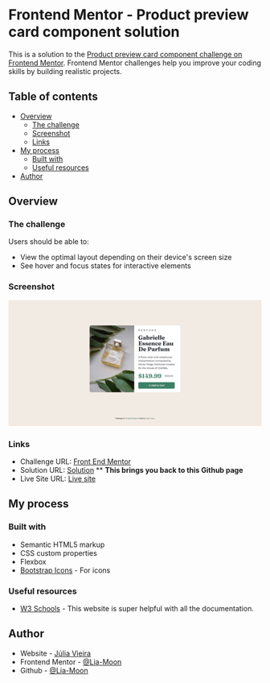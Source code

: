 # Frontend Mentor - Product preview card component solution

This is a solution to the [Product preview card component challenge on Frontend Mentor](https://www.frontendmentor.io/challenges/product-preview-card-component-GO7UmttRfa). Frontend Mentor challenges help you improve your coding skills by building realistic projects. 

## Table of contents

- [Overview](#overview)
  - [The challenge](#the-challenge)
  - [Screenshot](#screenshot)
  - [Links](#links)
- [My process](#my-process)
  - [Built with](#built-with)
  - [Useful resources](#useful-resources)
- [Author](#author)

## Overview

### The challenge

Users should be able to:

- View the optimal layout depending on their device's screen size
- See hover and focus states for interactive elements

### Screenshot

![](./images/FireShot_Capture_001.png)

### Links

- Challenge URL: [Front End Mentor](https://www.frontendmentor.io/challenges/product-preview-card-component-GO7UmttRfa)
- Solution URL: [Solution](https://github.com/Lia-Moon/Product-Preview-Card) ** **This brings you back to this Github page**
- Live Site URL: [Live site](https://product-preview-card-lia-moon.vercel.app/)

## My process

### Built with

- Semantic HTML5 markup
- CSS custom properties
- Flexbox
- [Bootstrap Icons](https://icons.getbootstrap.com/) - For icons

### Useful resources

- [W3 Schools](https://www.w3schools.com/css/default.asp) - This website is super helpful with all the documentation.

## Author

- Website - [Júlia Vieira](https://juliavieira.xyz/)
- Frontend Mentor - [@Lia-Moon](https://www.frontendmentor.io/profile/Lia-Moon)
- Github - [@Lia-Moon](https://github.com/Lia-Moon)

